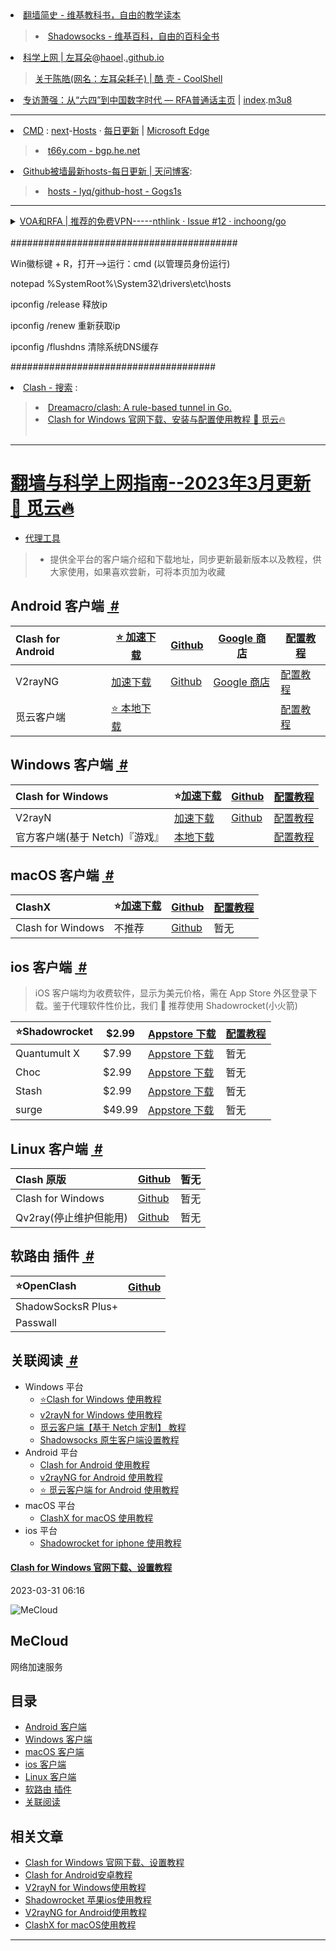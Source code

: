 <li><a href="https://zh.wikibooks.org/wiki/%E7%BF%BB%E5%A2%99%E7%AE%80%E5%8F%B2">翻墙简史 - 维基教科书，自由的教学读本</a></li>
<blockquote>
<li>
<a href="https://zh.wikipedia.org/wiki/Shadowsocks">Shadowsocks - 维基百科，自由的百科全书</a>
</li>
</blockquote>

<li><a href="https://haoel.github.io/">科学上网 | 左耳朵</a>@<a href="https://github.com/haoel/">haoel</a>.<a href="https://github.com/haoel/haoel.github.io">.github.io</a></li>
<blockquote><a href="https://coolshell.cn/haoel">关于陈皓(网名：左耳朵耗子) | 酷 壳 - CoolShell</a>
</blockquote>
<li><a href="https://www.rfa.org/mandarin/duomeiti/tebiejiemu/fb-04042017102734.html">专访萧强：从“六四”到中国数字时代 — RFA普通话主页</a>  | 
<a href="https://cdnapisec.kaltura.com/p/1251832/sp/125183200/playManifest/entryId/1_5pfpvl7q/flavorIds/1_wzma94iu,1_nds9mjcb/format/applehttp/protocol/https/a.m3u8?referrer=aHR0cHM6Ly93d3cucmZhLm9yZw==&playSessionId=67fe144d-6c49-91bb-dfc3-45254582134a&clientTag=html5:v2.92&uiConfId=33031161">index</a>.<a href="https://go.choong.net/GFW/index.m3u8">m3u8</a></li>
<hr>
<li><a href="https://gitee.com/taoste/hosts/blob/Plan.ABZ/cmd.md#">CMD</a> : <a href="https://gitlab.com/ineo6/hosts/-/raw/master/next-hosts">next</a>-<a href="https://ineo6.github.io/hosts/">Hosts</a> · 
<a href="http://blog.yoqi.me/lyq/16489.html">每日更新</a> | <a href="https://gitee.com/taoste/wiki/raw/master/MicrosoftEdgeSetup.exe">Microsoft Edge</a></li>
<blockquote>
 <li>
<a href="https://bgp.he.net/dns/t66y.com">t66y.com - bgp.he.net</a>
  </li>
</blockquote>
<li><a href="http://blog.yoqi.me/lyq/16489.html">Github被墙最新hosts-每日更新 | 天问博客</a>:</li>
<blockquote><li><a href="https://code.git.yoqi.me/">hosts - lyq/github-host - Gogs1s</a></li></blockquote>
<hr>
<details>
			<summary><a href="https://github.com/inchoong/go/issues/12">VOA和RFA | 推荐的免费VPN-----nthlink · Issue #12 ·
					inchoong/go</a><br>
				<br>
			</summary>
			（<a href="https://github.com/yinghuocho/firefly-proxy/issues">Issues · yinghuocho/firefly-proxy</a>）<br>
		<br>
			<li><a href="https://www.bing.com/search?q=https%3A%2F%2Fs3.amazonaws.com%2Fpsiphon%2F&mkt=zh-CN">https://s3.amazonaws.com/psiphon/
					- Bing 搜索</a></li><br>
			<br>
			<li><a href="https://www.voachinese.com/subscribe.html">加入订阅名单|美国之音中文网电子新闻</a></li>
			<br>
			<br>
			<li><a href="https://www.voachinese.com/p/5985.html">VOA卫视卫星数据 - 美国之音中文网</a></li>
			<br>
			<br>
			<li><a href="https://www.voachinese.com/p/5869.html">如何收听VOA短波广播 - 美国之音中文网</a></li>
			<br>
			<br>
			<li><a href="https://www.voachinese.com/p/program-schedule.html">美国之音中文电视广播节目表及广播频率表 - 美国之音中文网</a></li>
			<br>
			<br>
			<li><a href="https://www.voachinese.com/VOAapps">美国之音手机应用程序 - 美国之音中文网</a></li>
			<br>
			<br>
			<li><a href="https://www.voachinese.com/p/4889.html">上网办法 - 美国之音中文网</a>:</li>
			<br>
			<br>
			<li> 👉
				<a href="https://www.voachinese.com/p/5985.html" title="美国之音中文网 - VOA卫视卫星数据 - 美国之音中文网">美国之音VOA</a>
				和
				<a href="https://www.rfa.org/mandarin/about/powangxilie-cite" title="破网系列 — RFA普通话主页">自由亚洲RFA</a>
				| 推荐的免费VPN：
				<a href="https://s3.us-west-1.amazonaws.com/dwo-jar-kmf-883/download.html">nthLink</a> |
				http://bit.ly/download-nthLink
			</li>
			<br>
			<br>
			应用程序商店:<br>
			<br>
			(iOS版) <a href="https://apps.apple.com/us/app/nthlink/id1467297604">nthLink on the App Store</a> |
			https://bit.ly/iOSnthLink <br>
			<br>
			(安卓版) <a href="https://play.google.com/store/apps/details?id=com.nthlink.android.client">nthLink - Google
				Play 上的应用</a> | http://bit.ly/nthLinkVOA <br>
			<br>
			(APK下载)<a href="https://apkpure.com/cn/nthlink/com.nthlink.android.client">nthLink安卓版应用APK下载</a> | <a
				href="https://play.google.com/store/apps/details?id=com.nthlink.android.client&gl=US">nthLink - Google
				Play 上的应用</a><br><br>
			<li>赛风3 (Psiphon3)</li>
			<a href="https://s3.amazonaws.com/psiphon/web/u1dy-me41-s9yv/zh/index.html">Psiphon | 适用于 Windows
				和移动设备的无审查互联网访问</a><br>
			https://bit.ly/download-psiphon<br>
			<a href="https://s3.amazonaws.com/psiphon/web/u1dy-me41-s9yv/zh/download.html#direct">Psiphon | 下载 Android
				应用和 Windows 客户端</a><br>
			您也可以发送电子邮件到 wangluo@saifeng3.com(可不填主题和内容)索取软件。
			<br><br>
			<br>
			<a href="https://www.psiphon.ca/"><strong>Psiphon 赛风 官网</strong> | 未经审查的 Windows 和移动互联网访问</a> <br>
			Psiphon Inc. @<a href="https://github.com/Psiphon-Inc">Github</a>
			<li><a href="https://s3.amazonaws.com/www.psiphon3.net/zh/nav/nav.html">Psiphon | 导航</a>:</li>
			<li><a href="https://s3.amazonaws.com/www.psiphon3.net/zh/psiphon-guide.html">Psiphon | 赛风指南</a></li>
			<li><a href="https://s3.amazonaws.com/www.psiphon3.net/zh/faq.html">Psiphon | 常见问题与解答</a></li>
			<li><a href="https://s3.amazonaws.com/www.psiphon3.net/zh/blog/index.html">Psiphon | 赛风团队博客</a></li>
			<li><a href="https://s3.amazonaws.com/www.psiphon3.net/zh/open-source.html">Psiphon | 开放源代码</a></li>
			<li><a href="https://s3.amazonaws.com/www.psiphon3.net/zh/about.html">Psiphon | 关于我们</a></li>
			<li><a href="https://s3.amazonaws.com/www.psiphon3.net/zh/download.html">Psiphon | 下载 Android 应用和 Windows
					客户端</a></li><br>
			<br>
		</details>
#########################################

Win徽标键 + R，打开-->运行：cmd (以管理员身份运行)

notepad %SystemRoot%\System32\drivers\etc\hosts

ipconfig /release 释放ip

ipconfig /renew 重新获取ip

ipconfig /flushdns 清除系统DNS缓存

#####################################

<li><a href="https://cn.bing.com/search?q=Clash">Clash - 搜索</a> : </li>
<blockquote>
<li><a href="https://github.com/Dreamacro/clash">Dreamacro/clash: A rule-based tunnel in Go.</a></li>
<li><a href="https://doc.miyun.app/app/clash-win/">Clash for Windows 官网下载、安装与配置使用教程 🌟 觅云🔥</a></li><br>
</blockquote>

<hr>

<div class=card-text>
<h1 class=card-text--title><a href="https://doc.miyun.app/proxytools/">翻墙与科学上网指南--2023年3月更新</a>
<a href="https://doc.miyun.app/">🌟 觅云🔥</a></h1>
<ul class=card-text--tag>
<li>
<a href=https://doc.miyun.app/categories/%E4%BB%A3%E7%90%86%E5%B7%A5%E5%85%B7/>代理工具</a>
</li>
</ul>
</div>
</div>
</div>
<div class=article-content>
<div class="markdown-body content-padding-large soft-size--large soft-style--box">
<blockquote>
<ul>
<li>提供全平台的客户端介绍和下载地址，同步更新最新版本以及教程，供大家使用，如果喜欢尝新，可将本页加为收藏</li>
</ul>
</blockquote>
<h2 id=android-客户端>Android 客户端&nbsp;<a class=headline-hash href=#android-客户端>
<i class=headline-icon>#</i>
</a>
</h2>
<table>
<thead>
<tr>
<th style=text-align:left>Clash for Android</th>
<th>
<a href=https://ghproxy.com/https://github.com/Kr328/ClashForAndroid/releases/download/v2.5.12/cfa-2.5.12-premium-armeabi-v7a-release.apk target=_blank>⭐ 加速下载</a>
</th>
<th>
<a href=https://github.com/Kr328/ClashForAndroid/releases target=_blank>Github</a>
</th>
<th>
<a href="https://play.google.com/store/apps/details?id=com.github.kr328.clash&hl=zh&gl=US" target=_blank>Google 商店</a>
</th>
<th>
<a href=/clash-for-android>配置教程</a>
</th>
</tr>
</thead>
<tbody>
<tr>
<td style=text-align:left>V2rayNG</td>
<td>
<a href=https://ghproxy.com/https://github.com/2dust/v2rayNG/releases/download/1.7.35/v2rayNG_1.7.35.apk target=_blank>加速下载</a>
</td>
<td>
<a href=https://github.com/2dust/v2rayNG/releases target=_blank>Github</a>
</td>
<td>
<a href="https://play.google.com/store/apps/details?id=com.v2ray.ang&hl=zh&gl=US" target=_blank>Google 商店</a>
</td>
<td>
<a href=/v2rayng>配置教程</a>
</td>
</tr>
<tr>
<td style=text-align:left>觅云客户端</td>
<td>
<a href=/apps/android-miyun/mobile-armeabi-v7a-release.apk>⭐ 本地下载</a>
</td>
<td>
</td>
<td>
</td>
<td>
<a href=/mecloud-for-android>配置教程</a>
</td>
</tr>
</tbody>
</table>
<h2 id=windows-客户端>Windows 客户端&nbsp;<a class=headline-hash href=#windows-客户端>
<i class=headline-icon>#</i>
</a>
</h2>
<table>
<thead>
<tr>
<th style=text-align:left>Clash for Windows</th>
<th>⭐<a href=https://ghproxy.com/https://github.com/Fndroid/clash_for_windows_pkg/releases/download/0.20.19/Clash.for.Windows.Setup.0.20.19.arm64.exe target=_blank>加速下载</a>
</th>
<th>
<a href=https://github.com/Fndroid/clash_for_windows_pkg/releases target=_blank>Github</a>
</th>
<th>
<a href=/clash-for-windows>配置教程</a>
</th>
</tr>
</thead>
<tbody>
<tr>
<td style=text-align:left>V2rayN</td>
<td>
<a href=https://ghproxy.com/https://github.com/2dust/v2rayN/releases/download/5.39/v2rayN-Core.zip target=_blank>加速下载</a>
</td>
<td>
<a href=https://github.com/2dust/v2rayN/releases target=_blank>Github</a>
</td>
<td>
<a href=/v2rayn>配置教程</a>
</td>
</tr>
<tr>
<td style=text-align:left>官方客户端(基于 Netch)『游戏』</td>
<td>
<a href=/apps/miyun-client-base-netch.zip>本地下载</a>
</td>
<td>
</td>
<td>
<a href=/mecloud-for-windows/>配置教程</a>
</td>
</tr>
</tbody>
</table>
<h2 id=macos-客户端>macOS 客户端&nbsp;<a class=headline-hash href=#macos-客户端>
<i class=headline-icon>#</i>
</a>
</h2>
<table>
<thead>
<tr>
<th style=text-align:left>ClashX</th>
<th>⭐<a href=https://ghproxy.com/https://github.com/yichengchen/clashX/releases/download/1.96.2/ClashX.dmg target=_blank>加速下载</a>
</th>
<th>
<a href=https://github.com/yichengchen/clashX/releases target=_blank>Github</a>
</th>
<th>
<a href=/clashx>配置教程</a>
</th>
</tr>
</thead>
<tbody>
<tr>
<td style=text-align:left>Clash for Windows</td>
<td>不推荐</td>
<td>
<a href=https://github.com/Fndroid/clash_for_windows_pkg/releases target=_blank>Github</a>
</td>
<td>暂无</td>
</tr>
</tbody>
</table>
<h2 id=ios-客户端>ios 客户端&nbsp;<a class=headline-hash href=#ios-客户端>
<i class=headline-icon>#</i>
</a>
</h2>
<blockquote>
<p>iOS 客户端均为收费软件，显示为美元价格，需在 App Store 外区登录下载。鉴于代理软件性价比，我们 🌈 推荐使用 Shadowrocket(小火箭)</p>
</blockquote>
<table>
<thead>
<tr>
<th style=text-align:left>⭐Shadowrocket</th>
<th>$2.99</th>
<th>
<a href=https://apps.apple.com/us/app/shadowrocket/id932747118 target=_blank>Appstore 下载</a>
</th>
<th>
<a href=/shadowrocket>配置教程</a>
</th>
</tr>
</thead>
<tbody>
<tr>
<td style=text-align:left>Quantumult X</td>
<td>$7.99</td>
<td>
<a href=https://apps.apple.com/us/app/quantumult-x/id1443988620 target=_blank>Appstore 下载</a>
</td>
<td>暂无</td>
</tr>
<tr>
<td style=text-align:left>Choc</td>
<td>$2.99</td>
<td>
<a href=https://apps.apple.com/us/app/choc/id1582542227 target=_blank>Appstore 下载</a>
</td>
<td>暂无</td>
</tr>
<tr>
<td style=text-align:left>Stash</td>
<td>$2.99</td>
<td>
<a href="https://apps.apple.com/us/app/stash/id1596063349?l=zh" target=_blank>Appstore 下载</a>
</td>
<td>暂无</td>
</tr>
<tr>
<td style=text-align:left>surge</td>
<td>$49.99</td>
<td>
<a href=https://apps.apple.com/us/app/surge-4/id1442620678 target=_blank>Appstore 下载</a>
</td>
<td>暂无</td>
</tr>
</tbody>
</table>
<h2 id=linux-客户端>Linux 客户端&nbsp;<a class=headline-hash href=#linux-客户端>
<i class=headline-icon>#</i>
</a>
</h2>
<table>
<thead>
<tr>
<th style=text-align:left>Clash 原版</th>
<th>
<a href=https://github.com/Dreamacro/clash/releases target=_blank>Github</a>
</th>
<th>暂无</th>
</tr>
</thead>
<tbody>
<tr>
<td style=text-align:left>Clash for Windows</td>
<td>
<a href=https://github.com/Fndroid/clash_for_windows_pkg/releases target=_blank>Github</a>
</td>
<td>暂无</td>
</tr>
<tr>
<td style=text-align:left>Qv2ray(停止维护但能用)</td>
<td>
<a href=https://github.com/Qv2ray/Qv2ray target=_blank>Github</a>
</td>
<td>暂无</td>
</tr>
</tbody>
</table>
<h2 id=软路由-插件>软路由 插件&nbsp;<a class=headline-hash href=#软路由-插件>
<i class=headline-icon>#</i>
</a>
</h2>
<table>
<thead>
<tr>
<th style=text-align:left>⭐OpenClash</th>
<th>
<a href=https://github.com/Dreamacro/clash/releases target=_blank>Github</a>
</th>
</tr>
</thead>
<tbody>
<tr>
<td style=text-align:left>ShadowSocksR Plus+</td>
<td>
</td>
</tr>
<tr>
<td style=text-align:left>Passwall</td>
<td>
</td>
</tr>
</tbody>
</table>
<h2 id=关联阅读>关联阅读&nbsp;<a class=headline-hash href=#关联阅读>
<i class=headline-icon>#</i>
</a>
</h2>
<ul>
<li>Windows 平台<ul>
<li>
<a href=/clash-for-windows/>⭐Clash for Windows 使用教程</a>
</li>
<li>
<a href=/v2rayn/>v2rayN for Windows 使用教程</a>
</li>
<li>
<a href=/mecloud-for-windows/>觅云客户端【基于 Netch 定制】 教程</a>
</li>
<li>
<a href=https://wiki.miyun.app/windows-Shadowsocks.html target=_blank>Shadowsocks 原生客户端设置教程</a>
</li>
</ul>
</li>
<li>Android 平台<ul>
<li>
<a href=/clash-for-android/>Clash for Android 使用教程</a>
</li>
<li>
<a href=/v2rayng/>v2rayNG for Android 使用教程</a>
</li>
<li>
<a href=/mecloud-for-android/>⭐ 觅云客户端 for Android 使用教程</a>
</li>
</ul>
</li>
<li>macOS 平台<ul>
<li>
<a href=/clashx/>ClashX for macOS 使用教程</a>
</li>
</ul>
</li>
<li>ios 平台<ul>
<li>
<a href=/shadowrocket/>Shadowrocket for iphone 使用教程</a>
</li>
</ul>
</li>
</ul>
</div>
</div>
<div class=article-paging>
<section class="post-paging--item card-container content-padding-primary soft-size--primary soft-style--box">
<div class=card-cover>
</div>
<div class=card-text>
<a href=/clash-for-windows/>
<h4 class="card-text--title text-ellipsis">Clash for Windows 官网下载、设置教程</h4>
</a>
<p class=card-text--row>2023-03-31 06:16</p>
</div>
</section>
</div>
</div>
<aside class=widget-info>
<section class="aside-widget widget-author content-padding-large soft-size--large soft-style--box">
<div class=widget-body>
<div class="author-box avatar">
<img class="author-avatar soft-size--round soft-style--box" src=/images/avatar-doc.jpeg alt=MeCloud>
<h2 class="author-name text-ellipsis">MeCloud</h2>
<p class="author-desc text-ellipsis">网络加速服务</p>
</div>
</div>
</section>
<section class="aside-widget widget-toc content-padding-large soft-size--large soft-style--box">
<h2 class=widget-header>
<div class=title>
<span>目录</span>
</div>
</h2>
<div class=widget-body>
<nav id=TableOfContents>
<ul>
<li>
<a href=#android-客户端>Android 客户端</a>
</li>
<li>
<a href=#windows-客户端>Windows 客户端</a>
</li>
<li>
<a href=#macos-客户端>macOS 客户端</a>
</li>
<li>
<a href=#ios-客户端>ios 客户端</a>
</li>
<li>
<a href=#linux-客户端>Linux 客户端</a>
</li>
<li>
<a href=#软路由-插件>软路由 插件</a>
</li>
<li>
<a href=#关联阅读>关联阅读</a>
</li>
</ul>
</nav>
</div>
</section>
<section class="aside-widget widget-articles content-padding-large soft-size--large soft-style--box">
<h2 class=widget-header>
<div class=title>
<span>相关文章</span>
</div>
</h2>
<div class=widget-body>
<ul class=post-list>
<li class=post-item>
<a href=/clash-for-windows/>Clash for Windows 官网下载、设置教程</a>
</li>
<li class=post-item>
<a href=/clash-for-android/>Clash for Android安卓教程</a>
</li>
<li class=post-item>
<a href=/v2rayn/>V2rayN for Windows使用教程</a>
</li>
<li class=post-item>
<a href=/shadowrocket/>Shadowrocket 苹果ios使用教程</a>
</li>
<li class=post-item>
<a href=/v2rayng/>V2rayNG for Android使用教程</a>
</li>
<li class=post-item>
<a href=/clashx/>ClashX for macOS使用教程</a>
</li>
</ul>
</div>
<hr>

